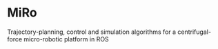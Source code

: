 # MiRo
Trajectory-planning, control and simulation algorithms for a centrifugal-force micro-robotic platform in ROS 
